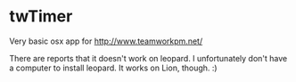 twTimer
=======

Very basic osx app for http://www.teamworkpm.net/


There are reports that it doesn't work on leopard. I unfortunately don't have a computer to install leopard. It works on Lion, though. :)
